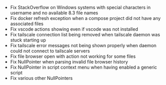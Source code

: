 - Fix StackOverflow on Windows systems with special characters in username and no available 8.3 file names
- Fix docker refresh exception when a compose project did not have any associated files
- Fix vscode actions showing even if vscode was not installed
- Fix tailscale connection list being removed when tailscale daemon was stuck starting up
- Fix tailscale error messages not being shown properly when daemon could not connect to tailscale servers
- Fix file browser open with action not working for some files
- Fix NullPointer when parsing invalid file browser history
- Fix NullPointer in script context menu when having enabled a generic script
- Fix various other NullPointers
